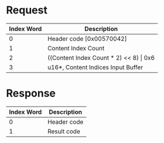 # Request

| Index Word | Description                                |
|------------|--------------------------------------------|
| 0          | Header code \[0x00570042\]                 |
| 1          | Content Index Count                        |
| 2          | ((Content Index Count \* 2) \<\< 8) \| 0x6 |
| 3          | u16\*, Content Indices Input Buffer        |

# Response

| Index Word | Description |
|------------|-------------|
| 0          | Header code |
| 1          | Result code |